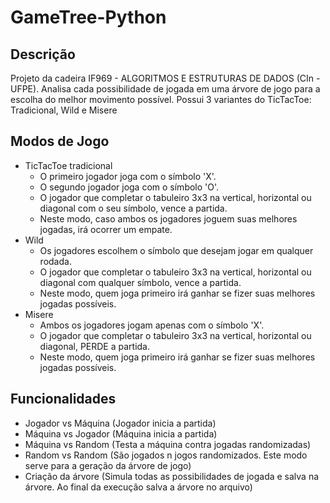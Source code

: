 # GameTree-Python
## Descrição
Projeto da cadeira IF969 - ALGORITMOS E ESTRUTURAS DE DADOS (CIn - UFPE).
Analisa cada possibilidade de jogada em uma árvore de jogo para a escolha do melhor movimento possível. 
Possui 3 variantes do TicTacToe: Tradicional, Wild e Misere
## Modos de Jogo
- TicTacToe tradicional
    - O primeiro jogador joga com o símbolo 'X'.
    - O segundo jogador joga com o símbolo 'O'.
    - O jogador que completar o tabuleiro 3x3 na vertical, horizontal ou diagonal com o seu símbolo, vence a partida.
    - Neste modo, caso ambos os jogadores joguem suas melhores jogadas, irá ocorrer um empate.
- Wild
    - Os jogadores escolhem o símbolo que desejam jogar em qualquer rodada.
    - O jogador que completar o tabuleiro 3x3 na vertical, horizontal ou diagonal com qualquer símbolo, vence a partida.
    - Neste modo, quem joga primeiro irá ganhar se fizer suas melhores jogadas possíveis.
- Misere
    - Ambos os jogadores jogam apenas com o símbolo 'X'.
    - O jogador que completar o tabuleiro 3x3 na vertical, horizontal ou diagonal, PERDE a partida.
    - Neste modo, quem joga primeiro irá ganhar se fizer suas melhores jogadas possíveis.
## Funcionalidades
- Jogador vs Máquina (Jogador inicia a partida)
- Máquina vs Jogador (Máquina inicia a partida)
- Máquina vs Random  (Testa a máquina contra jogadas randomizadas)
- Random vs Random   (São jogados n jogos randomizados. Este modo serve para a geração da árvore de jogo)
- Criação da árvore  (Simula todas as possibilidades de jogada e salva na árvore. Ao final da execução salva a árvore no arquivo)





